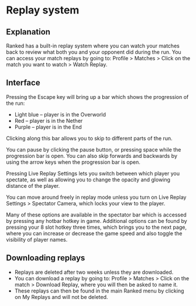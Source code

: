 # Replay system

## Explanation
Ranked has a built-in replay system where you can watch your matches back to review what both you and your opponent did during the run.
You can access your match replays by going to: Profile > Matches > Click on the match you want to watch > Watch Replay.

## Interface
Pressing the Escape key will bring up a bar which shows the progression of the run:
-	Light blue – player is in the Overworld
-	Red – player is in the Nether
-	Purple – player is in the End

Clicking along this bar allows you to skip to different parts of the run.

You can pause by clicking the pause button, or pressing space while the progression bar is open. You can also skip forwards and backwards by using the arrow keys when the progression bar is open.

Pressing Live Replay Settings lets you switch between which player you spectate, as well as allowing you to change the opacity and glowing distance of the player.

You can move around freely in replay mode unless you turn on Live Replay Settings > Spectator Camera, which locks your view to the player.

Many of these options are available in the spectator bar which is accessed by pressing any hotbar hotkey in game. Additional options can be found by pressing your 8 slot hotkey three times, which brings you to the next page, where you can increase or decrease the game speed and also toggle the visibility of player names.

## Downloading replays
- Replays are deleted after two weeks unless they are downloaded.
- You can download a replay by going to: Profile > Matches > Click on the match > Download Replay, where you will then be asked to name it.
- These replays can then be found in the main Ranked menu by clicking on My Replays and will not be deleted.
